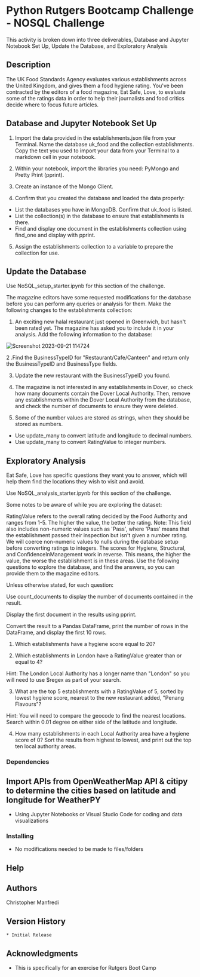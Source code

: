 # Python Rutgers Bootcamp Challenge - NOSQL Challenge 

This activity is broken down into three deliverables, Database and Jupyter Notebook Set Up, Update the Database, and Exploratory Analysis

## Description

The UK Food Standards Agency evaluates various establishments across the United Kingdom, and gives them a food hygiene rating. You've been contracted by the editors of a food magazine, Eat Safe, Love, to evaluate some of the ratings data in order to help their journalists and food critics decide where to focus future articles.

## Database and Jupyter Notebook Set Up

1. Import the data provided in the establishments.json file from your Terminal. Name the database uk_food and the collection establishments. Copy the text you used to import your data from your Terminal to a markdown cell in your notebook.

2. Within your notebook, import the libraries you need: PyMongo and Pretty Print (pprint).

3. Create an instance of the Mongo Client.

4. Confirm that you created the database and loaded the data properly:

* List the databases you have in MongoDB. Confirm that uk_food is listed.
* List the collection(s) in the database to ensure that establishments is there.
* Find and display one document in the establishments collection using find_one and display with pprint.

5. Assign the establishments collection to a variable to prepare the collection for use.


## Update the Database

Use NoSQL_setup_starter.ipynb for this section of the challenge.

The magazine editors have some requested modifications for the database before you can perform any queries or analysis for them. Make the following changes to the establishments collection:

1. An exciting new halal restaurant just opened in Greenwich, but hasn't been rated yet. The magazine has asked you to include it in your analysis. Add the following information to the database:

![Screenshot 2023-09-21 114724](https://github.com/Connextstrategy/nosql-challenge/assets/18508699/d2df0c08-320f-4f57-b2cb-0004392c7f19)

2 .Find the BusinessTypeID for "Restaurant/Cafe/Canteen" and return only the BusinessTypeID and BusinessType fields.

3. Update the new restaurant with the BusinessTypeID you found.

4. The magazine is not interested in any establishments in Dover, so check how many documents contain the Dover Local Authority. Then, remove any establishments within the Dover Local Authority from the database, and check the number of documents to ensure they were deleted.

5. Some of the number values are stored as strings, when they should be stored as numbers.

* Use update_many to convert latitude and longitude to decimal numbers.
* Use update_many to convert RatingValue to integer numbers.

## Exploratory Analysis

Eat Safe, Love has specific questions they want you to answer, which will help them find the locations they wish to visit and avoid.

Use NoSQL_analysis_starter.ipynb for this section of the challenge.

Some notes to be aware of while you are exploring the dataset:

RatingValue refers to the overall rating decided by the Food Authority and ranges from 1-5. The higher the value, the better the rating.
Note: This field also includes non-numeric values such as 'Pass', where 'Pass' means that the establishment passed their inspection but isn't given a number rating. We will coerce non-numeric values to nulls during the database setup before converting ratings to integers.
The scores for Hygiene, Structural, and ConfidenceInManagement work in reverse. This means, the higher the value, the worse the establishment is in these areas.
Use the following questions to explore the database, and find the answers, so you can provide them to the magazine editors.

Unless otherwise stated, for each question:

Use count_documents to display the number of documents contained in the result.

Display the first document in the results using pprint.

Convert the result to a Pandas DataFrame, print the number of rows in the DataFrame, and display the first 10 rows.

1. Which establishments have a hygiene score equal to 20?

2. Which establishments in London have a RatingValue greater than or equal to 4?

Hint: The London Local Authority has a longer name than "London" so you will need to use $regex as part of your search.

3. What are the top 5 establishments with a RatingValue of 5, sorted by lowest hygiene score, nearest to the new restaurant added, "Penang Flavours"?

Hint: You will need to compare the geocode to find the nearest locations. Search within 0.01 degree on either side of the latitude and longitude.

4. How many establishments in each Local Authority area have a hygiene score of 0? Sort the results from highest to lowest, and print out the top ten local authority areas.

### Dependencies


## Import APIs from OpenWeatherMap API & citipy to determine the cities based on latitude and longitude for WeatherPY

* Using Jupyter Notebooks or Visual Studio Code for coding and data visualizations

### Installing

* No modifications needed to be made to files/folders

## Help


## Authors

Christopher Manfredi 

## Version History

    * Initial Release

## Acknowledgments

* This is specifically for an exercise for Rutgers Boot Camp 

